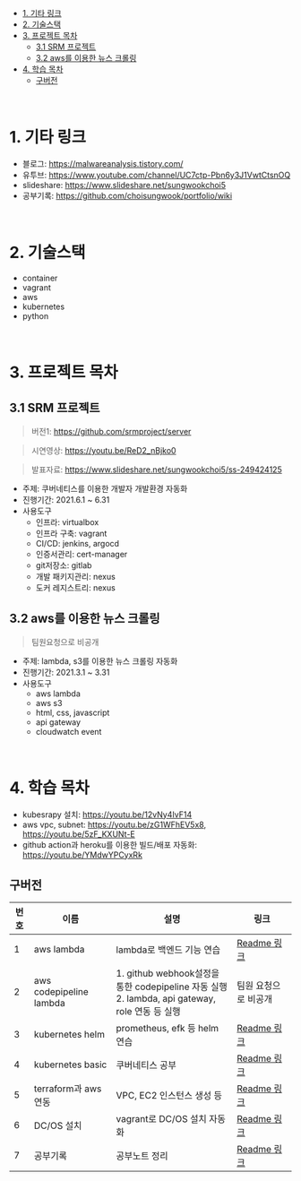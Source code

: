 - [1. 기타 링크](#1-기타-링크)
- [2. 기술스택](#2-기술스택)
- [3. 프로젝트 목차](#3-프로젝트-목차)
  - [3.1 SRM 프로젝트](#31-srm-프로젝트)
  - [3.2 aws를 이용한 뉴스 크롤링](#32-aws를-이용한-뉴스-크롤링)
- [4. 학습  목차](#4-학습--목차)
  - [구버전](#구버전)

<br>

# 1. 기타 링크
* 블로그: https://malwareanalysis.tistory.com/
* 유투브: https://www.youtube.com/channel/UC7ctp-Pbn6y3J1VwtCtsnOQ
* slideshare: https://www.slideshare.net/sungwookchoi5
* 공부기록: https://github.com/choisungwook/portfolio/wiki

<br>

# 2. 기술스택
* container
* vagrant
* aws
* kubernetes
* python

<br>

# 3. 프로젝트 목차
## 3.1 SRM 프로젝트
> 버전1: https://github.com/srmproject/server

> 시연영상: https://youtu.be/ReD2_nBjko0 

> 발표자료: https://www.slideshare.net/sungwookchoi5/ss-249424125

* 주제: 쿠버네티스를 이용한 개발자 개발환경 자동화
* 진행기간: 2021.6.1 ~ 6.31
* 사용도구
  * 인프라: virtualbox
  * 인프라 구축: vagrant 
  * CI/CD: jenkins, argocd
  * 인증서관리: cert-manager
  * git저장소: gitlab
  * 개발 패키지관리: nexus
  * 도커 레지스트리: nexus

## 3.2 aws를 이용한 뉴스 크롤링
> 팀원요청으로 비공개

* 주제: lambda, s3를 이용한 뉴스 크롤링 자동화
* 진행기간: 2021.3.1 ~ 3.31
* 사용도구
  * aws lambda
  * aws s3
  * html, css, javascript
  * api gateway
  * cloudwatch event

<br>

# 4. 학습  목차
* kubesrapy 설치: https://youtu.be/12vNy4IvF14
* aws vpc, subnet: https://youtu.be/zG1WFhEV5x8, https://youtu.be/5zF_KXUNt-E 
* github action과 heroku를 이용한 빌드/배포 자동화: https://youtu.be/YMdwYPCyxRk
## 구버전
| 번호 | 이름 | 설명 | 링크 |
| ---- | ---- | ---- | ---- |
| 1 | aws lambda | lambda로 백엔드 기능 연습 | [Readme 링크](./aws/lambda/Readme.md) |
| 2 | aws codepipeline lambda | 1. github webhook설정을 통한 codepipeline 자동 실행 <br> 2. lambda, api gateway, role 연동 등 실행 | 팀원 요청으로 비공개 |
| 3 | kubernetes helm | prometheus, efk 등 helm 연습  | [Readme 링크](./kubernetes/helm/Readme.md) |
| 4 | kubernetes basic | 쿠버네티스 공부  | [Readme 링크](./kubernetes/basic/Readme.md) |
| 5 | terraform과 aws연동 | VPC, EC2 인스턴스 생성 등 | [Readme 링크](./aws/terraform/Readme.md) |
| 6 | DC/OS 설치 | vagrant로 DC/OS 설치 자동화 | [Readme 링크](./Dcos/install/manual/Readme.md) |
| 7 | 공부기록 | 공부노트 정리 | [Readme 링크](./documentation/Readme.md) |